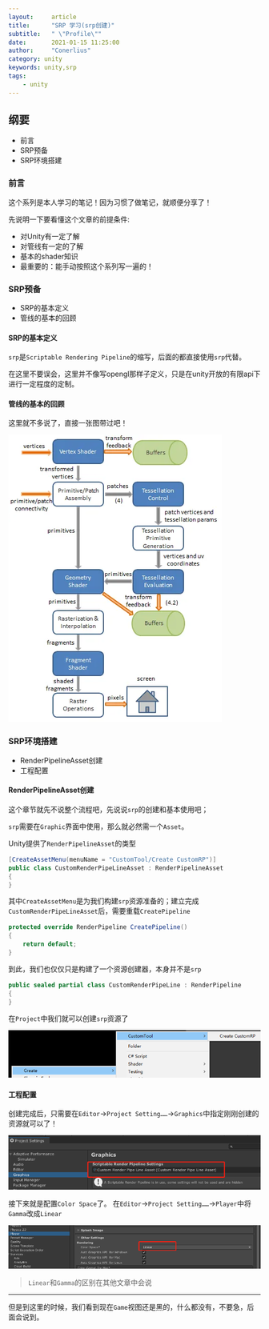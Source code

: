 ```yaml
---
layout:     article
title:      "SRP 学习(srp创建)"
subtitle:   " \"Profile\""
date:       2021-01-15 11:25:00
author:     "Conerlius"
category: unity
keywords: unity,srp
tags:
    - unity
---
```


## 纲要

- 前言
- SRP预备
- SRP环境搭建
  
### 前言

这个系列是本人学习的笔记！因为习惯了做笔记，就顺便分享了！

先说明一下要看懂这个文章的前提条件:

- 对Unity有一定了解
- 对管线有一定的了解
- 基本的shader知识
- 最重要的：能手动按照这个系列写一遍的！

### SRP预备

- SRP的基本定义
- 管线的基本的回顾

#### SRP的基本定义

`srp`是`Scriptable Rendering Pipeline`的缩写，后面的都直接使用`srp`代替。

在这里不要误会，这里并不像写opengl那样子定义，只是在unity开放的有限api下进行一定程度的定制。

#### 管线的基本的回顾

这里就不多说了，直接一张图带过吧！

![png](/images/computer/game/unity/srp/srp1.png)

### SRP环境搭建

- RenderPipelineAsset创建
- 工程配置

#### RenderPipelineAsset创建

这个章节就先不说整个流程吧，先说说`srp`的创建和基本使用吧；

`srp`需要在`Graphic`界面中使用，那么就必然需一个`Asset`。

Unity提供了`RenderPipelineAsset`的类型

```c#
[CreateAssetMenu(menuName = "CustomTool/Create CustomRP")]
public class CustomRenderPipeLineAsset : RenderPipelineAsset
{
}
```
其中`CreateAssetMenu`是为我们构建`srp`资源准备的；建立完成`CustomRenderPipeLineAsset`后，需要重载`CreatePipeline`

```c#
protected override RenderPipeline CreatePipeline()
{
	return default;
}
```
到此，我们也仅仅只是构建了一个资源创建器，本身并不是`srp`

```c#
public sealed partial class CustomRenderPipeLine : RenderPipeline
{
}
```
在`Project`中我们就可以创建`srp`资源了

![png](/images/computer/game/unity/srp/srp1-2.png)

#### 工程配置

创建完成后，只需要在`Editor`->`Project Setting……`->`Graphics`中指定刚刚创建的资源就可以了！

![png](/images/computer/game/unity/srp/srp1-3.png)

接下来就是配置`Color Space`了。
在`Editor`->`Project Setting……`->`Player`中将`Gamma`改成`Linear`

![png](/images/computer/game/unity/srp/srp1-4.png)

> `Linear`和`Gamma`的区别在其他文章中会说

---
但是到这里的时候，我们看到现在`Game`视图还是黑的，什么都没有，不要急，后面会说到。